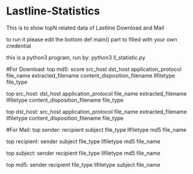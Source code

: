 # Lastline-Statistics
This is to show topN related data of Lastline Download and Mail

to run it please edit the bottom def main() part to filled with your own credential

this is a python3 program, run by: python3 ll_statistic.py


#For Download:
top md5:
    score
    src_host
    dst_host
    application_protocol
    file_name
    extracted_filename
    content_disposition_filename
    llfiletype
    file_type
    
top src_host:
    dst_host
    application_protocol
    file_name
    extracted_filename
    llfiletype
    content_disposition_filename
    file_type
    
top dst_host:
    src_host
    application_protocol
    file_name
    extracted_filename
    llfiletype
    content_disposition_filename
    file_type
    
#For Mail:
top sender:
    recipient
    subject
    file_type
    llfiletype
    md5
    file_name

top recipient:
    sender
    subject
    file_type
    llfiletype
    md5
    file_name

top subject:
    sender
    recipient
    file_type
    llfiletype
    md5
    file_name

top md5:
    sender
    recipient
    file_type
    llfiletype
    subject
    file_name    
